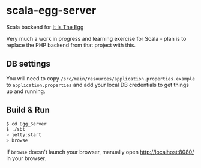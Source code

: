 # scala-egg-server
Scala backend for [It Is The Egg](https://github.com/danieljharvey/it-is-the-egg)

Very much a work in progress and learning exercise for Scala - plan is to replace the PHP backend from that project with this.

## DB settings ##

You will need to copy `/src/main/resources/application.properties.example` to `application.properties` and add your local DB credentials to get things up and running.

## Build & Run ##

```sh
$ cd Egg_Server
$ ./sbt
> jetty:start
> browse
```

If `browse` doesn't launch your browser, manually open [http://localhost:8080/](http://localhost:8080/) in your browser.

